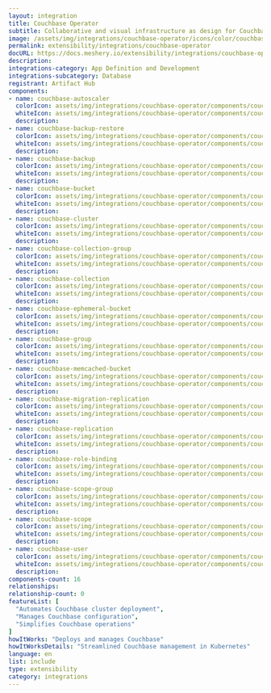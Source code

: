 ```yaml
---
layout: integration
title: Couchbase Operator
subtitle: Collaborative and visual infrastructure as design for Couchbase Operator
image: /assets/img/integrations/couchbase-operator/icons/color/couchbase-operator-color.svg
permalink: extensibility/integrations/couchbase-operator
docURL: https://docs.meshery.io/extensibility/integrations/couchbase-operator
description: 
integrations-category: App Definition and Development
integrations-subcategory: Database
registrant: Artifact Hub
components: 
- name: couchbase-autoscaler
  colorIcon: assets/img/integrations/couchbase-operator/components/couchbase-autoscaler/icons/color/couchbase-autoscaler-color.svg
  whiteIcon: assets/img/integrations/couchbase-operator/components/couchbase-autoscaler/icons/white/couchbase-autoscaler-white.svg
  description: 
- name: couchbase-backup-restore
  colorIcon: assets/img/integrations/couchbase-operator/components/couchbase-backup-restore/icons/color/couchbase-backup-restore-color.svg
  whiteIcon: assets/img/integrations/couchbase-operator/components/couchbase-backup-restore/icons/white/couchbase-backup-restore-white.svg
  description: 
- name: couchbase-backup
  colorIcon: assets/img/integrations/couchbase-operator/components/couchbase-backup/icons/color/couchbase-backup-color.svg
  whiteIcon: assets/img/integrations/couchbase-operator/components/couchbase-backup/icons/white/couchbase-backup-white.svg
  description: 
- name: couchbase-bucket
  colorIcon: assets/img/integrations/couchbase-operator/components/couchbase-bucket/icons/color/couchbase-bucket-color.svg
  whiteIcon: assets/img/integrations/couchbase-operator/components/couchbase-bucket/icons/white/couchbase-bucket-white.svg
  description: 
- name: couchbase-cluster
  colorIcon: assets/img/integrations/couchbase-operator/components/couchbase-cluster/icons/color/couchbase-cluster-color.svg
  whiteIcon: assets/img/integrations/couchbase-operator/components/couchbase-cluster/icons/white/couchbase-cluster-white.svg
  description: 
- name: couchbase-collection-group
  colorIcon: assets/img/integrations/couchbase-operator/components/couchbase-collection-group/icons/color/couchbase-collection-group-color.svg
  whiteIcon: assets/img/integrations/couchbase-operator/components/couchbase-collection-group/icons/white/couchbase-collection-group-white.svg
  description: 
- name: couchbase-collection
  colorIcon: assets/img/integrations/couchbase-operator/components/couchbase-collection/icons/color/couchbase-collection-color.svg
  whiteIcon: assets/img/integrations/couchbase-operator/components/couchbase-collection/icons/white/couchbase-collection-white.svg
  description: 
- name: couchbase-ephemeral-bucket
  colorIcon: assets/img/integrations/couchbase-operator/components/couchbase-ephemeral-bucket/icons/color/couchbase-ephemeral-bucket-color.svg
  whiteIcon: assets/img/integrations/couchbase-operator/components/couchbase-ephemeral-bucket/icons/white/couchbase-ephemeral-bucket-white.svg
  description: 
- name: couchbase-group
  colorIcon: assets/img/integrations/couchbase-operator/components/couchbase-group/icons/color/couchbase-group-color.svg
  whiteIcon: assets/img/integrations/couchbase-operator/components/couchbase-group/icons/white/couchbase-group-white.svg
  description: 
- name: couchbase-memcached-bucket
  colorIcon: assets/img/integrations/couchbase-operator/components/couchbase-memcached-bucket/icons/color/couchbase-memcached-bucket-color.svg
  whiteIcon: assets/img/integrations/couchbase-operator/components/couchbase-memcached-bucket/icons/white/couchbase-memcached-bucket-white.svg
  description: 
- name: couchbase-migration-replication
  colorIcon: assets/img/integrations/couchbase-operator/components/couchbase-migration-replication/icons/color/couchbase-migration-replication-color.svg
  whiteIcon: assets/img/integrations/couchbase-operator/components/couchbase-migration-replication/icons/white/couchbase-migration-replication-white.svg
  description: 
- name: couchbase-replication
  colorIcon: assets/img/integrations/couchbase-operator/components/couchbase-replication/icons/color/couchbase-replication-color.svg
  whiteIcon: assets/img/integrations/couchbase-operator/components/couchbase-replication/icons/white/couchbase-replication-white.svg
  description: 
- name: couchbase-role-binding
  colorIcon: assets/img/integrations/couchbase-operator/components/couchbase-role-binding/icons/color/couchbase-role-binding-color.svg
  whiteIcon: assets/img/integrations/couchbase-operator/components/couchbase-role-binding/icons/white/couchbase-role-binding-white.svg
  description: 
- name: couchbase-scope-group
  colorIcon: assets/img/integrations/couchbase-operator/components/couchbase-scope-group/icons/color/couchbase-scope-group-color.svg
  whiteIcon: assets/img/integrations/couchbase-operator/components/couchbase-scope-group/icons/white/couchbase-scope-group-white.svg
  description: 
- name: couchbase-scope
  colorIcon: assets/img/integrations/couchbase-operator/components/couchbase-scope/icons/color/couchbase-scope-color.svg
  whiteIcon: assets/img/integrations/couchbase-operator/components/couchbase-scope/icons/white/couchbase-scope-white.svg
  description: 
- name: couchbase-user
  colorIcon: assets/img/integrations/couchbase-operator/components/couchbase-user/icons/color/couchbase-user-color.svg
  whiteIcon: assets/img/integrations/couchbase-operator/components/couchbase-user/icons/white/couchbase-user-white.svg
  description: 
components-count: 16
relationships: 
relationship-count: 0
featureList: [
  "Automates Couchbase cluster deployment",
  "Manages Couchbase configuration",
  "Simplifies Couchbase operations"
]
howItWorks: "Deploys and manages Couchbase"
howItWorksDetails: "Streamlined Couchbase management in Kubernetes"
language: en
list: include
type: extensibility
category: integrations
---
```


